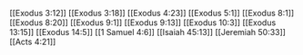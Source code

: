 [[Exodus 3:12]]
[[Exodus 3:18]]
[[Exodus 4:23]]
[[Exodus 5:1]]
[[Exodus 8:1]]
[[Exodus 8:20]]
[[Exodus 9:1]]
[[Exodus 9:13]]
[[Exodus 10:3]]
[[Exodus 13:15]]
[[Exodus 14:5]]
[[1 Samuel 4:6]]
[[Isaiah 45:13]]
[[Jeremiah 50:33]]
[[Acts 4:21]]
